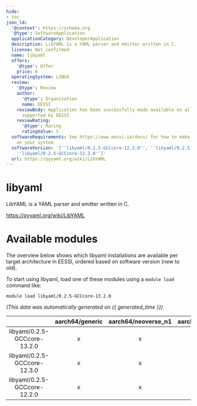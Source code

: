```yaml
---
hide:
- toc
json_ld:
  '@context': https://schema.org
  '@type': SoftwareApplication
  applicationCategory: DeveloperApplication
  description: LibYAML is a YAML parser and emitter written in C.
  license: Not confirmed
  name: libyaml
  offers:
    '@type': Offer
    price: 0
  operatingSystem: LINUX
  review:
    '@type': Review
    author:
      '@type': Organization
      name: EESSI
    reviewBody: Application has been successfully made available on all architectures
      supported by EESSI
    reviewRating:
      '@type': Rating
      ratingValue: 5
  softwareRequirements: See https://www.eessi.io/docs/ for how to make EESSI available
    on your system
  softwareVersion: '[''libyaml/0.2.5-GCCcore-12.2.0'', ''libyaml/0.2.5-GCCcore-12.3.0'',
    ''libyaml/0.2.5-GCCcore-13.2.0'']'
  url: https://pyyaml.org/wiki/LibYAML
---
```


libyaml
=======


LibYAML is a YAML parser and emitter written in C.

https://pyyaml.org/wiki/LibYAML
# Available modules


The overview below shows which libyaml installations are available per target architecture in EESSI, ordered based on software version (new to old).

To start using libyaml, load one of these modules using a `module load` command like:

```shell
module load libyaml/0.2.5-GCCcore-13.2.0
```

*(This data was automatically generated on {{ generated_time }})*  

| |aarch64/generic|aarch64/neoverse_n1|aarch64/neoverse_v1|aarch64/nvidia|x86_64/generic|x86_64/amd/zen2|x86_64/amd/zen3|x86_64/amd/zen4|x86_64/intel/haswell|x86_64/intel/sapphirerapids|x86_64/intel/skylake_avx512|
| :---: | :---: | :---: | :---: | :---: | :---: | :---: | :---: | :---: | :---: | :---: | :---: |
|libyaml/0.2.5-GCCcore-13.2.0|x|x|x|-|x|x|x|x|x|x|x|
|libyaml/0.2.5-GCCcore-12.3.0|x|x|x|-|x|x|x|x|x|x|x|
|libyaml/0.2.5-GCCcore-12.2.0|x|x|x|-|x|x|x|x|x|x|x|
